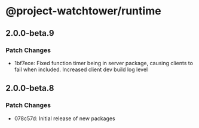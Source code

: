 # @project-watchtower/runtime

## 2.0.0-beta.9

### Patch Changes

-   1bf7ece: Fixed function timer being in server package, causing clients to fail when included. Increased client dev build log level

## 2.0.0-beta.8

### Patch Changes

-   078c57d: Initial release of new packages
